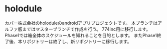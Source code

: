 # holodule
カバー株式会社のholoduleのandroidアプリプロジェクトです。
本ブランチはアルファ版まではマスターブランチで作成を行う。
774inc用に移行します。
Phase1では箱全体のスケジュールを知れることを目的とします。
またPhase1終了後、本リポジトリーは終了し、新リポジトリーに移行します。